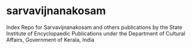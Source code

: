 # sarvavijnanakosam
Index Repo for Sarvavijnanakosam and others publications by the State Institute of Encyclopaedic Publications under the Department of Cultural Affairs, Government of Kerala, India
